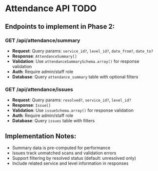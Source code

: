 # Attendance API TODO

## Endpoints to implement in Phase 2:

### GET /api/attendance/summary
- **Request**: Query params: `service_id?`, `level_id?`, `date_from?`, `date_to?`
- **Response**: `AttendanceSummary[]`
- **Validation**: Use `attendanceSummarySchema.array()` for response validation
- **Auth**: Require admin/staff role
- **Database**: Query `attendance_summary` table with optional filters

### GET /api/attendance/issues
- **Request**: Query params: `resolved?`, `service_id?`, `level_id?`
- **Response**: `Issue[]`
- **Validation**: Use `issueSchema.array()` for response validation
- **Auth**: Require admin/staff role
- **Database**: Query `issues` table with filters

## Implementation Notes:
- Summary data is pre-computed for performance
- Issues track unmatched scans and validation errors
- Support filtering by resolved status (default: unresolved only)
- Include related service and level information in responses
